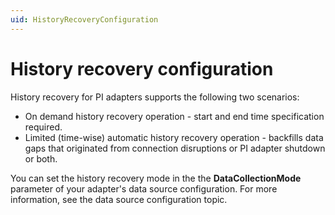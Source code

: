 ```yaml
---
uid: HistoryRecoveryConfiguration
---
```


# History recovery configuration

History recovery for PI adapters supports the following two scenarios:

- On demand history recovery operation - start and end time specification required.
- Limited (time-wise) automatic history recovery operation - backfills data gaps that originated from connection disruptions or PI adapter shutdown or both.

You can set the history recovery mode in the the **DataCollectionMode** parameter of your adapter's data source configuration. For more information, see the data source configuration topic.

